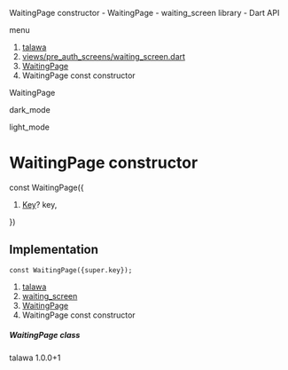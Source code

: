 




WaitingPage constructor - WaitingPage - waiting\_screen library - Dart API







menu

1. [talawa](../../index.html)
2. [views/pre\_auth\_screens/waiting\_screen.dart](../../views_pre_auth_screens_waiting_screen/views_pre_auth_screens_waiting_screen-library.html)
3. [WaitingPage](../../views_pre_auth_screens_waiting_screen/WaitingPage-class.html)
4. WaitingPage const constructor

WaitingPage


dark\_mode

light\_mode




# WaitingPage constructor


const
WaitingPage({

1. [Key](https://api.flutter.dev/flutter/foundation/Key-class.html)? key,

})

## Implementation

```
const WaitingPage({super.key});
```

 


1. [talawa](../../index.html)
2. [waiting\_screen](../../views_pre_auth_screens_waiting_screen/views_pre_auth_screens_waiting_screen-library.html)
3. [WaitingPage](../../views_pre_auth_screens_waiting_screen/WaitingPage-class.html)
4. WaitingPage const constructor

##### WaitingPage class





talawa
1.0.0+1






